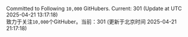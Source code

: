 Committed to Following `10,000` GitHubers. Current: <!-- FOLLOWING_COUNT -->301<!-- FOLLOWING_COUNT --> (Update at UTC <!-- LAST_UPDATED -->2025-04-21 13:17:18<!-- LAST_UPDATED -->)<br>
致力于关注`10,000`个GitHuber。当前：<!-- FOLLOWING_COUNT -->301<!-- FOLLOWING_COUNT --> (更新于北京时间 <!-- LAST_UPDATED_CST -->2025-04-21 21:17:18<!-- LAST_UPDATED_CST -->)
